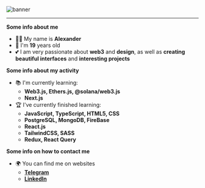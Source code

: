 ![banner](https://github.com/0xzay/0xzay/assets/127613678/d01e5e06-49bf-4864-b564-ac8b5e329d2f)

***

<strong>Some info about me</strong>
<p>

- 🙋‍♂️ My name is **Alexander**
- 🎂 I'm **19** years old
- 💕 I am very passionate about **web3** and **design**, as well as **creating beautiful interfaces** and **interesting projects**
  
</p>

<strong>Some info about my activity</strong>
<p>
  
- 📚 I'm currently learning:
  - **Web3.js, Ethers.js, @solana/web3.js**
  - **Next.js**
- 🏆 I've currently finished learning:
   - **JavaScript, TypeScript, HTML5, CSS**
   - **PostgreSQL, MongoDB, FireBase**
   - **React.js**
   - **TailwindCSS, SASS**
   - **Redux, React Query**
  
</p></details>

<strong>Some info on how to contact me</strong>
<p>
  
- 🌍 You can find me on websites
  - **[Telegram](https://t.me/xzay0)**
  - **[LinkedIn](https://linkedin.com/in/hecudev)**
  
</p></details>
